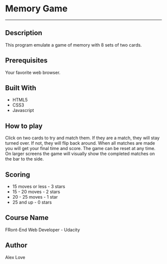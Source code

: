 # Memory Game
________
## Description
This program emulate a game of memory with 8 sets of two cards.  

## Prerequisites
Your favorite web browser.

## Built With
* HTML5
* CSS3
* Javascript

## How to play
Click on two cards to try and match them. If they are a match, they will stay turned over. If not, they will flip back around. When all matches are made you will get your final time and score. The game can be reset at any time.
On larger screens the game will visually show the completed matches on the bar to the side.

## Scoring
* 15 moves or less - 3 stars
* 15 - 20 moves - 2 stars
* 20 - 25 moves - 1 star
* 25 and up - 0 stars

## Course Name
FRont-End Web Developer - Udacity

## Author
Alex Love
